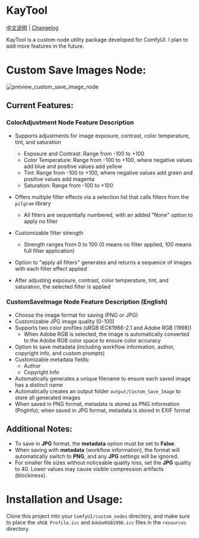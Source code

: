 # KayTool

[中文说明](./README.zh.md) | [Changelog](./CHANGELOG.md)


KayTool is a custom node utility package developed for ComfyUI. I plan to add more features in the future.

# Custom Save Images Node:
![preview_custom_save_image_node](https://github.com/user-attachments/assets/6b48bb68-3897-44d3-94c7-1ed01d538017)

## Current Features:
### ColorAdjustment Node Feature Description

- Supports adjustments for image exposure, contrast, color temperature, tint, and saturation
    - Exposure and Contrast: Range from -100 to +100
    - Color Temperature: Range from -100 to +100, where negative values add blue and positive values add yellow
    - Tint: Range from -100 to +100, where negative values add green and positive values add magenta
    - Saturation: Range from -100 to +100

- Offers multiple filter effects via a selection list that calls filters from the `pilgram` library
    - All filters are sequentially numbered, with an added "None" option to apply no filter

- Customizable filter strength
    - Strength ranges from 0 to 100 (0 means no filter applied, 100 means full filter application)

- Option to "apply all filters" generates and returns a sequence of images with each filter effect applied

- After adjusting exposure, contrast, color temperature, tint, and saturation, the selected filter is applied

### CustomSaveImage Node Feature Description (English)

- Choose the image format for saving (PNG or JPG)
- Customizable JPG image quality (0-100)
- Supports two color profiles (sRGB IEC61966-2.1 and Adobe RGB (1998))
    - When Adobe RGB is selected, the image is automatically converted to the Adobe RGB color space to ensure color accuracy
- Option to save metadata (including workflow information, author, copyright info, and custom prompts)
- Customizable metadata fields:
    - Author
    - Copyright Info
- Automatically generates a unique filename to ensure each saved image has a distinct name
- Automatically creates an output folder `output/Custom_Save_Image` to store all generated images
- When saved in PNG format, metadata is stored as PNG information (PngInfo); when saved in JPG format, metadata is stored in EXIF format

## Additional Notes:
- To save in **JPG** format, the **metadata** option must be set to **False**.
- When saving with **metadata** (workflow information), the format will automatically switch to **PNG**, and any **JPG** settings will be ignored.
- For smaller file sizes without noticeable quality loss, set the **JPG** quality to 40. Lower values may cause visible compression artifacts (blockiness).

# Installation and Usage:
Clone this project into your `ComfyUI/custom_nodes` directory, and make sure to place the `sRGB Profile.icc` and `AdobeRGB1998.icc` files in the `resources` directory.